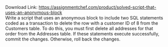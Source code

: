 Download Link: https://assignmentchef.com/product/solved-script-that-uses-an-anonymous-block
<br>
Write a script that uses an anonymous block to include two SQL statements coded as a transaction to delete the row with a customer ID of 8 from the Customers table. To do this, you must first delete all addresses for that order from the Addresses table. If these statements execute successfully, commit the changes. Otherwise, roll back the changes.